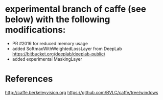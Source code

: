 # experimental branch of caffe (see below) with the following modifications:
- PR #2016 for reduced memory usage
- added SoftmaxWithWeightedLossLayer from DeepLab https://bitbucket.org/deeplab/deeplab-public/
- added experimental MaskingLayer

# References

http://caffe.berkeleyvision.org
https://github.com/BVLC/caffe/tree/windows